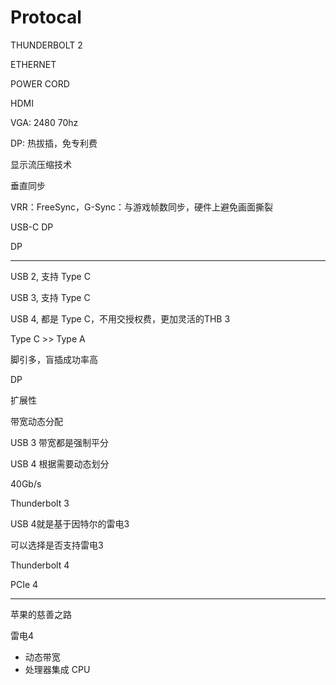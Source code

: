 # Protocal

THUNDERBOLT 2

ETHERNET

POWER CORD

HDMI

VGA: 2480 70hz

DP: 热拔插，免专利费

显示流压缩技术



垂直同步



VRR：FreeSync，G-Sync：与游戏帧数同步，硬件上避免画面撕裂

USB-C DP

DP

---

USB 2, 支持 Type C

USB 3, 支持 Type C

USB 4, 都是 Type C，不用交授权费，更加灵活的THB 3

Type C >> Type A

脚引多，盲插成功率高

DP

扩展性

带宽动态分配

USB 3 带宽都是强制平分

USB 4 根据需要动态划分

40Gb/s

Thunderbolt 3

USB 4就是基于因特尔的雷电3

可以选择是否支持雷电3

Thunderbolt 4

PCIe 4

---

苹果的慈善之路

雷电4

- 动态带宽
- 处理器集成 CPU